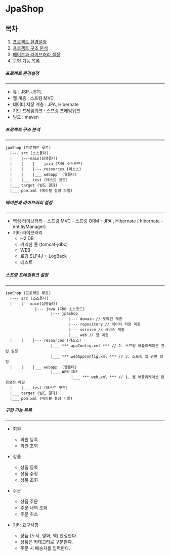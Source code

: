 # JpaShop

## 목차

1. [프로젝트 환경설정](#프로젝트-환경설정)
2. [프로젝트 구조 분석](#프로젝트-구조-분석)
3. [메이븐과 라이브러리 설정](#메이븐과-라이브러리-설정)
4. [구현 기능 목록](#구현-기능-목록)

##### 프로젝트 환경설정

  ----------
  - 뷰 : JSP, JSTL
  - 웹 계층 : 스프링 MVC
  - 데이터 저장 계층 : JPA, Hibernate
  - 기반 프레임워크 : 스프링 프레임워크
  - 빌드 : maven

##### 프로젝트 구조 분석

----------
```
jpaShop (프로젝트 루트)
  |--- src (소스폴더)
  |    |---main(실행폴더)
  |    |    |--- java (자바 소스코드)
  |    |    |--- resources (리소스)
  |    |    |___ webapp  (웹폴더)
  |    |___ test (테스트 코드)
  |___ target (빌드 결과)
  |___ pom.xml (메이블 설정 파일)
```
##### 메이븐과 라이브러리 설정

----------
  -  핵심 라이브러리
    - 스프링 MVC
    - 스프링 ORM
    - JPA , Hibernate ( hibernate - entitiyManager)
  - 기타 라이브러리
    - H2 DB
    - 커넥션 풀 (tomcat-jdbc)
    - WEB
    - 로깅 SLF4J + LogBack
    - 테스트
       
##### 스프링 프레임워크 설정

----------
```
jpaShop (프로젝트 루트)
  |--- src (소스폴더)
  |    |---main(실행폴더)
             |--- java (자바 소스코드)
                    |--- jpashop
                            |--- domain // 도메인 계층
                            |--- repository // 데이터 저장 계층
                            |--- service // 서비스 계층
                            |___ web // 웹 계층
  |    |    |--- resources (리소스)
                    |___ *** appConfig.xml *** // 2. 스프링 애플리케이션 관련 설정
                    |___ *** webAppConfig.xml *** // 3. 스프링 웹 관련 설정
  |    |    |___ webapp  (웹폴더)
                    |___ WEB-INF
                             |___ *** web.xml *** // 1. 웹 애플리케이션 환경설정 파일
  |    |___ test (테스트 코드)
  |___ target (빌드 결과)
  |___ pom.xml (메이블 설정 파일)
```

##### 구현 기능 목록

----------
  - 회원
    - 회원 등록
    - 회원 조회

  - 상품
    - 상품 등록
    - 상품 수정
    - 상품 조회

  - 주문
    - 상품 주문
    - 주문 내역 조회
    - 주문 취소
   
  - 기타 요구사항
    - 상품 (도서, 영화, 책) 한정한다.
    - 상품은 카테고리로 구분한다.
    - 주문 시 배송지를 입력한다.
     
